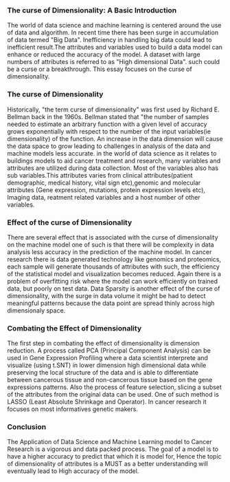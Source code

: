 
### The curse of Dimensionality: A Basic Introduction <a id="The curse of Dimensionality-a basic introduction"></a>

The world of data science and machine learning is centered around the use of data and algorithm. In recent time there has been surge in accumulation of  data termed "Big Data". Inefficiency in handling big data could lead to inefficient result.The attributes and variables used to build a data model can enhance or reduced the accuracy of the model.
A dataset with large numbers of attributes is referred to as "High dimensional Data". such could be a curse or a breakthrough. This essay focuses on the curse of dimensionality.

### The curse of Dimensionality <a id="the curse of dimensionality"><a>
Historically, "the term curse of dimensionality" was first used by Richard E. Bellman back in the 1960s. Bellman stated that "the number of samples needed to estimate an arbitrary function with a given level of accuracy grows exponentially with respect to the number of the input variables(ie dimensionality) of the function. An increase in the data 
dimension will cause the data space to grow leading to challenges in analysis of the data and machine models less accurate.
in the world of data science as it relates to buildings models to aid cancer treatment and research, many variables and attributes are utilized during data collection. Most of the variables also has sub variables.This attributes varies from clinical attributes(patient demographic, medical history, vital sign etc),genomic and molecular attributes 
(Gene expression, mutations, protein expression levels etc), Imaging data, reatment related variables and a host number of other variables.


### Effect of the curse of Dimensionality <a id="Effect of the curse of diemnsionality"></a>
There are several effect that is associated with the curse of dimensionality on the machine model one of such is that there will be complexity in data analysis less accuracy in the prediction of the machine model. In cancer research there is data generated technology like genomics and proteomics, each sample will generate thousands of attributes with
such, the efficiency of the statistical  model and visualization becomes reduced.
Again there is a problem  of overfitting risk where the model can work efficiently on trained data, but poorly on test data.
Data Sparsity is another effect of the curse of dimensionality, with the surge in data volume it might be had to detect meaningful patterns because the data point are spread thinly across high dimensionaly space.

### Combating the Effect of Dimensionality <a id="Combating the Effect of Dimensionality" ></a>
The first step in combating the effect of dimensionality is dimension reduction. A process called PCA (Principal Component Analysis) can be used in Gene Expression Profiling where a data scientist interprete and visualize (using t.SNT) in lower dimension high dimensional data while preserving the local structure of the data and is able to differentiate 
between cancerous tissue and non-cancerous tissue based on the gene expressions patterns.
Also the process of feature selection, slicing a subset of the attributes from the original data can be used. One of such method is LASSO (Least Absolute Shrinkage and Operator). In cancer research it focuses on most informatives genetic makers.

### Conclusion<a id="conclusion"></a>
The Application of Data Science and Machine Learning model to Cancer Research is a vigorous and data packed process. The goal of a model is to have a higher accuracy to predict that which it is model for, Hence the topic of dimensionality of attributes is a MUST as a better understanding will eventually lead to High accuracy of the model.
